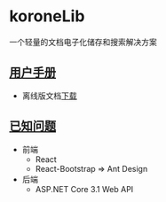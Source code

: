 # koroneLib
一个轻量的文档电子化储存和搜索解决方案

## [用户手册](/userguide.md)
* 离线版文档[下载](/doc/用户手册v0.1.0.pdf)

## [已知问题](https://github.com/HanyuuLu/koroneLib/issues)

* 前端
  * React
  * React-Bootstrap => Ant Design
* 后端
  * ASP.NET Core 3.1 Web API


